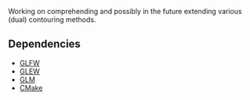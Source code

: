 Working on comprehending and possibly in the future extending various (dual) contouring methods.

## Dependencies

 * [GLFW](https://github.com/glfw/glfw)
 * [GLEW](http://github.com/nigels-com/glew.git)
 * [GLM](https://github.com/g-truc/glm)
 * [CMake](http://www.cmake.org/)
